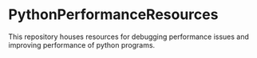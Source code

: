 # PythonPerformanceResources
This repository houses resources for debugging performance issues and improving performance of python programs.
